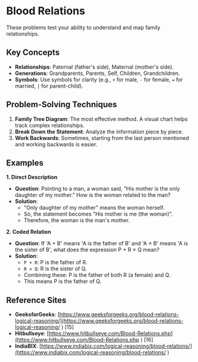 # Blood Relations

These problems test your ability to understand and map family relationships.

## Key Concepts
*   **Relationships**: Paternal (father's side), Maternal (mother's side).
*   **Generations**: Grandparents, Parents, Self, Children, Grandchildren.
*   **Symbols**: Use symbols for clarity (e.g., `+` for male, `-` for female, `=` for married, `|` for parent-child).

## Problem-Solving Techniques
1.  **Family Tree Diagram**: The most effective method. A visual chart helps track complex relationships.
2.  **Break Down the Statement**: Analyze the information piece by piece.
3.  **Work Backwards**: Sometimes, starting from the last person mentioned and working backwards is easier.

## Examples

**1. Direct Description**
*   **Question**: Pointing to a man, a woman said, "His mother is the only daughter of my mother." How is the woman related to the man?
*   **Solution**:
    *   "Only daughter of my mother" means the woman herself.
    *   So, the statement becomes "His mother is me (the woman)".
    *   Therefore, the woman is the man's mother.

**2. Coded Relation**
*   **Question**: If 'A + B' means 'A is the father of B' and 'A × B' means 'A is the sister of B', what does the expression P + R × Q mean?
*   **Solution**:
    *   `P + R`: P is the father of R.
    *   `R × Q`: R is the sister of Q.
    *   Combining these: P is the father of both R (a female) and Q.
    *   This means P is the father of Q.

## Reference Sites
*   **GeeksforGeeks**: [https://www.geeksforgeeks.org/blood-relations-logical-reasoning/](https://www.geeksforgeeks.org/blood-relations-logical-reasoning/ ) [15]
*   **Hitbullseye**: [https://www.hitbullseye.com/Blood-Relations.php](https://www.hitbullseye.com/Blood-Relations.php ) [16]
*   **IndiaBIX**: [https://www.indiabix.com/logical-reasoning/blood-relations/](https://www.indiabix.com/logical-reasoning/blood-relations/ )
